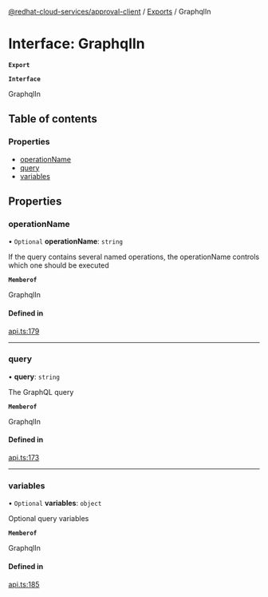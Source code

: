 [@redhat-cloud-services/approval-client](../README.md) / [Exports](../modules.md) / GraphqlIn

# Interface: GraphqlIn

**`Export`**

**`Interface`**

GraphqlIn

## Table of contents

### Properties

- [operationName](GraphqlIn.md#operationname)
- [query](GraphqlIn.md#query)
- [variables](GraphqlIn.md#variables)

## Properties

### operationName

• `Optional` **operationName**: `string`

If the query contains several named operations, the operationName controls which one should be executed

**`Memberof`**

GraphqlIn

#### Defined in

[api.ts:179](https://github.com/mkholjuraev/javascript-clients/blob/master/packages/approval/api.ts#L179)

___

### query

• **query**: `string`

The GraphQL query

**`Memberof`**

GraphqlIn

#### Defined in

[api.ts:173](https://github.com/mkholjuraev/javascript-clients/blob/master/packages/approval/api.ts#L173)

___

### variables

• `Optional` **variables**: `object`

Optional query variables

**`Memberof`**

GraphqlIn

#### Defined in

[api.ts:185](https://github.com/mkholjuraev/javascript-clients/blob/master/packages/approval/api.ts#L185)
